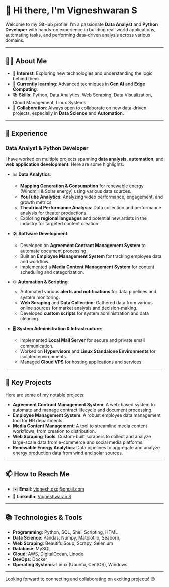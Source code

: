 # 👋 Hi there, I'm Vigneshwaran S

Welcome to my GitHub profile! I’m a passionate **Data Analyst** and **Python Developer** with hands-on experience in building real-world applications, automating tasks, and performing data-driven analysis across various domains.

---

## 👨‍💻 About Me

- 👀 **Interest**: Exploring new technologies and understanding the logic behind them.
- 🌱 **Currently learning**: Advanced techniques in **Gen Ai** and **Edge Computing**.
- 📚 **Skills**: Python, Data Analytics, Web Scraping, Data Visualization, Cloud Management, Linux Systems.
- 🤝 **Collaboration**: Always open to collaborate on new data-driven projects, especially in **Data Science** and **Automation**.

---

## 💼 Experience

### Data Analyst & Python Developer

I have worked on multiple projects spanning **data analysis**, **automation**, and **web application development**. Here are some highlights:

- 📊 **Data Analytics**:
  - **Mapping Generation & Consumption** for renewable energy (Windmill & Solar energy) using various data sources.
  - **YouTube Analytics**: Analyzing video performance, engagement, and growth metrics.
  - **Theatrical Performance Analysis**: Data collection and performance analysis for theater productions.
  - Exploring **regional languages** and potential new artists in the industry for targeted content creation.

- 🛠️ **Software Development**:
  - Developed an **Agreement Contract Management System** to automate document processing.
  - Built an **Employee Management System** for tracking employee data and workflow.
  - Implemented a **Media Content Management System** for content scheduling and categorization.
  
- ⚙️ **Automation & Scripting**:
  - Automated various **alerts and notifications** for data pipelines and system monitoring.
  - **Web Scraping** and **Data Collection**: Gathered data from various online sources for market analysis and decision-making.
  - Developed **custom scripts** for system administration and data cleaning.

- 🖥️ **System Administration & Infrastructure**:
  - Implemented **Local Mail Server** for secure and private email communication.
  - Worked on **Hypervisors** and **Linux Standalone Environments** for isolated environments.
  - Managed **Cloud VPS** for hosting applications and services.

---

## 🚀 Key Projects

Here are some of my notable projects:

- **Agreement Contract Management System**: A web-based system to automate and manage contract lifecycle and document processing.
- **Employee Management System**: A robust employee data management tool for HR departments.
- **Media Content Management**: A tool to streamline media content workflows, from creation to distribution.
- **Web Scraping Tools**: Custom-built scrapers to collect and analyze large-scale data from e-commerce and social media platforms.
- **Renewable Energy Analytics**: Data pipelines to aggregate and analyze energy production data from wind and solar sources.
  
---

## 📫 How to Reach Me

- ✉️ **Email**: [vignesh.dsg@gmail.com](mailto:vignesh.dsg@gmail.com)
- 💼 **LinkedIn**: [Vigneshwaran S](https://www.linkedin.com/in/vigneshwaran93/)

---

## 📚 Technologies & Tools

- **Programming**: Python, SQL, Shell Scripting, HTML
- **Data Science**: Pandas, Numpy, Matplotlib, Seaborn,
- **Web Scraping**: BeautifulSoup, Scrapy, Selenium
- **Database**: MySQL
- **Cloud**: AWS, DigitalOcean, Linode
- **DevOps**: Docker
- **Operating Systems**: Linux (Ubuntu, CentOS), Windows

---

Looking forward to connecting and collaborating on exciting projects! 😊
